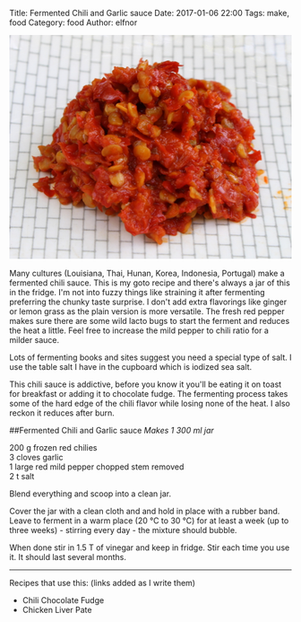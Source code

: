 Title: Fermented Chili and Garlic sauce
Date: 2017-01-06 22:00
Tags: make, food
Category: food
Author: elfnor

![chili sauce](./images/REC-chilli-saucce.JPG)

Many cultures (Louisiana, Thai,  Hunan, Korea, Indonesia, Portugal) make a fermented chili sauce. This is my goto recipe and there's always a jar of this in the fridge. I'm not into fuzzy things like straining it after fermenting preferring the chunky taste surprise. I don't add extra flavorings like ginger or lemon grass as the plain version is more versatile. The fresh red pepper makes sure there are some wild lacto bugs to start the ferment and reduces the heat a little. Feel free to increase the mild pepper to chili ratio for a milder sauce.

Lots of fermenting books and sites suggest you need a special type of salt. I use the table salt I have in the cupboard which is iodized sea salt. 

This chili sauce is addictive, before you know it you'll be eating it on toast for breakfast or adding it to chocolate fudge. The fermenting process takes some of the hard edge of the chili flavor while losing none of the heat. I also reckon it reduces after burn.

##Fermented Chili and Garlic sauce
_Makes 1 300 ml jar_

200 g frozen red chilies  
3 cloves garlic  
1 large red mild pepper chopped stem removed  
2 t salt  

Blend everything and scoop into a clean jar.

Cover the jar with a  clean cloth and and hold in place with a rubber band.  Leave to ferment in a warm place (20 &deg;C to 30 &deg;C) for at least a week (up to three weeks) - stirring every day - the mixture should bubble.

When done stir in 1.5 T of vinegar and keep in fridge. Stir each time you use it. It should last several months.

-----------------------

Recipes that use this: (links added as I write them)

*  Chili Chocolate Fudge
*  Chicken Liver Pate

